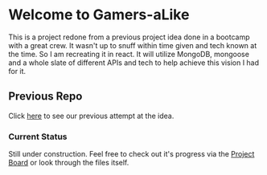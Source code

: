 # Welcome to Gamers-aLike

This is a project redone from a previous project idea done in a bootcamp with a great crew. It wasn't up to snuff within time given and tech known at the time. So I am recreating it in react. It will utilize MongoDB, mongoose and a whole slate of different APIs and tech to help achieve this vision I had for it.

## Previous Repo

Click [here](https://github.com/MBPJason/gamers_alike) to see our previous attempt at the idea.

### Current Status

Still under construction. Feel free to check out it's progress via the [Project Board](https://github.com/users/MBPJason/projects/1) or look through the files itself.

